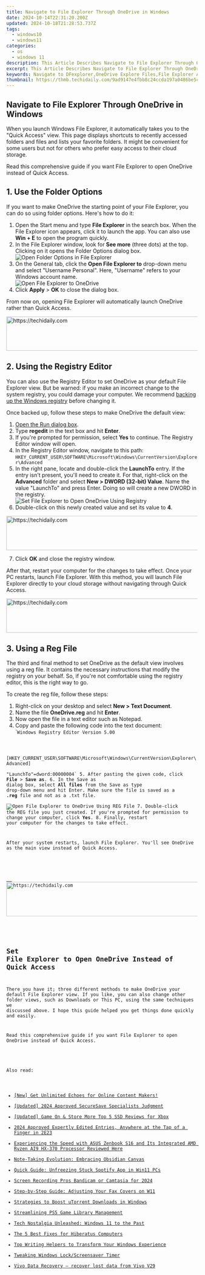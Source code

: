 ```yaml
---
title: Navigate to File Explorer Through OneDrive in Windows
date: 2024-10-14T22:31:20.200Z
updated: 2024-10-18T21:28:53.737Z
tags:
  - windows10
  - windows11
categories:
  - os
  - windows 11
description: This Article Describes Navigate to File Explorer Through OneDrive in Windows
excerpt: This Article Describes Navigate to File Explorer Through OneDrive in Windows
keywords: Navigate to DFexplorer,OneDrive Explore Files,File Explorer Access,Windows OneDrive View,Direct Explorer Opening,Quick OneDrive Explorer,OneDrive Navigate Explorer
thumbnail: https://thmb.techidaily.com/9ad9147e4fbb8c24ccda197a0486be5c1d9c044a46c11534bd2a1352ab33e591.png
---
```


## Navigate to File Explorer Through OneDrive in Windows

 When you launch Windows File Explorer, it automatically takes you to the "Quick Access" view. This page displays shortcuts to recently accessed folders and files and lists your favorite folders. It might be convenient for some users but not for others who prefer easy access to their cloud storage.

 Read this comprehensive guide if you want File Explorer to open OneDrive instead of Quick Access.

## 1\. Use the Folder Options

 If you want to make OneDrive the starting point of your File Explorer, you can do so using folder options. Here's how to do it:

1. Open the Start menu and type **File Explorer** in the search box. When the File Explorer icon appears, click it to launch the app. You can also use **Win + E** to open the program quickly.
2. In the File Explorer window, look for **See more** (three dots) at the top. Clicking on it opens the Folder Options dialog box.  
![Open Folder Options in File Explorer](https://static1.makeuseofimages.com/wordpress/wp-content/uploads/2023/09/open-folder-options-in-file-explorer.jpg)
3. On the General tab, click the **Open File Explorer to** drop-down menu and select "Username Personal". Here, "Username" refers to your Windows account name.  
![Open File Explorer to OneDrive](https://static1.makeuseofimages.com/wordpress/wp-content/uploads/2023/09/open-file-explorer-to-onedrive.jpg)
4. Click **Apply** \> **OK** to close the dialog box.

 From now on, opening File Explorer will automatically launch OneDrive rather than Quick Access.

<!-- affiliate ads begin -->
<a href="https://appsumo.8odi.net/c/5597632/2123729/7443" target="_top" id="2123729">
  <img src="//a.impactradius-go.com/display-ad/7443-2123729" border="0" alt="https://techidaily.com" width="600" height="90"/>
</a>
<img height="0" width="0" src="https://appsumo.8odi.net/i/5597632/2123729/7443" style="position:absolute;visibility:hidden;" border="0" />
<!-- affiliate ads end -->

## 2\. Using the Registry Editor

 You can also use the Registry Editor to set OneDrive as your default File Explorer view. But be warned: if you make an incorrect change to the system registry, you could damage your computer. We recommend [backing up the Windows registry](https://www.makeuseof.com/tag/backup-restore-windows-registry/) before changing it.

 Once backed up, follow these steps to make OneDrive the default view:

1. [Open the Run dialog box](https://www.makeuseof.com/windows-open-run-command-dialog-box/).
2. Type **regedit** in the text box and hit **Enter**.
3. If you're prompted for permission, select **Yes** to continue. The Registry Editor window will open.
4. In the Registry Editor window, navigate to this path:  
`HKEY_CURRENT_USER\SOFTWARE\Microsoft\Windows\CurrentVersion\Explorer\Advanced`
5. In the right pane, locate and double-click the **LaunchTo** entry. If the entry isn't present, you'll need to create it. For that, right-click on the **Advanced** folder and select **New > DWORD (32-bit) Value**. Name the value "LaunchTo" and press Enter. Doing so will create a new DWORD in the registry.  
![Set File Explorer to Open OneDrive Using Registry](https://static1.makeuseofimages.com/wordpress/wp-content/uploads/2023/09/set-file-explorer-to-open-onedrive-using-registry.jpg)
6. Double-click on this newly created value and set its value to **4**.

<!-- affiliate ads begin -->
<a href="https://appsumo.8odi.net/c/5597632/2151894/7443" target="_top" id="2151894">
  <img src="//a.impactradius-go.com/display-ad/7443-2151894" border="0" alt="https://techidaily.com" width="728" height="90"/>
</a>
<img height="0" width="0" src="https://appsumo.8odi.net/i/5597632/2151894/7443" style="position:absolute;visibility:hidden;" border="0" />
<!-- affiliate ads end -->

7. Click **OK** and close the registry window.

 After that, restart your computer for the changes to take effect. Once your PC restarts, launch File Explorer. With this method, you will launch File Explorer directly to your cloud storage without navigating through Quick Access.

<!-- affiliate ads begin -->
<a href="https://appsumo.8odi.net/c/5597632/2105863/7443" target="_top" id="2105863">
  <img src="//a.impactradius-go.com/display-ad/7443-2105863" border="0" alt="https://techidaily.com" width="728" height="90"/>
</a>
<img height="0" width="0" src="https://appsumo.8odi.net/i/5597632/2105863/7443" style="position:absolute;visibility:hidden;" border="0" />
<!-- affiliate ads end -->

## 3\. Using a Reg File

 The third and final method to set OneDrive as the default view involves using a reg file. It contains the necessary instructions that modify the registry on your behalf. So, if you're not comfortable using the registry editor, this is the right way to go.

 To create the reg file, follow these steps:

1. Right-click on your desktop and select **New > Text Document**.
2. Name the file **OneDrive.reg** and hit **Enter**.
3. Now open the file in a text editor such as Notepad.
4. Copy and paste the following code into the text document:  
`<code>Windows Registry Editor Version 5.00  

[HKEY_CURRENT_USER\SOFTWARE\Microsoft\Windows\CurrentVersion\Explorer\Advanced]  
"LaunchTo"=dword:00000004`
5. After pasting the given code, click **File** \> **Save as**.
6. In the Save as dialog box, select **All files** from the Save as type drop-down menu and hit Enter. Make sure the file is saved as a **.reg** file and not as a .txt file.  
![Open File Explorer to OneDrive Using REG File](https://static1.makeuseofimages.com/wordpress/wp-content/uploads/2023/09/open-file-explorer-to-onedrive-using-reg-file.jpg)
7. Double-click the REG file you just created. If you're prompted for permission to change your computer, click **Yes**.
8. Finally, restart your computer for the changes to take effect.

 After your system restarts, launch File Explorer. You'll see OneDrive as the main view instead of Quick Access.

<!-- affiliate ads begin -->
<a href="https://appsumo.8odi.net/c/5597632/2137411/7443" target="_top" id="2137411">
  <img src="//a.impactradius-go.com/display-ad/7443-2137411" border="0" alt="https://techidaily.com" width="600" height="90"/>
</a>
<img height="0" width="0" src="https://appsumo.8odi.net/i/5597632/2137411/7443" style="position:absolute;visibility:hidden;" border="0" />
<!-- affiliate ads end -->

## Set File Explorer to Open OneDrive Instead of Quick Access

 There you have it; three different methods to make OneDrive your default File Explorer view. If you like, you can also change other folder views, such as Downloads or This PC, using the same techniques we discussed above. I hope this guide helped you get things done quickly and easily.

 Read this comprehensive guide if you want File Explorer to open OneDrive instead of Quick Access.

<ins class="adsbygoogle"
      style="display:block"
      data-ad-client="ca-pub-7571918770474297"
      data-ad-slot="8358498916"
      data-ad-format="auto"
      data-full-width-responsive="true"></ins>

<span class="atpl-alsoreadstyle">Also read:</span>
<div><ul>
<li><a href="https://facebook-video-footage.techidaily.com/new-get-unlimited-echoes-for-online-content-makers/"><u>[New] Get Unlimited Echoes for Online Content Makers!</u></a></li>
<li><a href="https://screen-activity-recording.techidaily.com/updated-2024-approved-securesave-specialists-judgment/"><u>[Updated] 2024 Approved SecureSave Specialists Judgment</u></a></li>
<li><a href="https://screen-video-capture.techidaily.com/updated-game-on-and-store-more-top-5-ssd-reviews-for-xbox/"><u>[Updated] Game On & Store More Top 5 SSD Reviews for Xbox</u></a></li>
<li><a href="https://some-techniques.techidaily.com/2024-approved-expertly-edited-entries-anywhere-at-the-tap-of-a-finger-in-2e23/"><u>2024 Approved Expertly Edited Entries, Anywhere at the Tap of a Finger in 2E23</u></a></li>
<li><a href="https://hardware-reviews.techidaily.com/experiencing-the-speed-with-asus-zenbook-s16-and-its-integrated-amd-ryzen-ai9-hx-370-processor-reviewed-here/"><u>Experiencing the Speed with ASUS Zenbook S16 and Its Integrated AMD Ryzen AI9 HX-370 Processor Reviewed Here</u></a></li>
<li><a href="https://windows11.techidaily.com/note-taking-evolution-embracing-obsidian-canvas/"><u>Note-Taking Evolution: Embracing Obsidian Canvas</u></a></li>
<li><a href="https://windows11.techidaily.com/quick-guide-unfreezing-stuck-spotify-app-in-win11-pcs/"><u>Quick Guide: Unfreezing Stuck Spotify App in Win11 PCs</u></a></li>
<li><a href="https://screen-video-capture.techidaily.com/screen-recording-pros-bandicam-or-camtasia-for-2024/"><u>Screen Recording Pros Bandicam or Camtasia for 2024</u></a></li>
<li><a href="https://win11-tips.techidaily.com/step-by-step-guide-adjusting-your-fax-covers-on-w11/"><u>Step-by-Step Guide: Adjusting Your Fax Covers on W11</u></a></li>
<li><a href="https://windows11.techidaily.com/strategies-to-boost-utorrent-downloads-in-windows/"><u>Strategies to Boost uTorrent Downloads in Windows</u></a></li>
<li><a href="https://games-able.techidaily.com/streamlining-ps5-game-library-management/"><u>Streamlining PS5 Game Library Management</u></a></li>
<li><a href="https://windows11.techidaily.com/tech-nostalgia-unleashed-windows-11-to-the-past/"><u>Tech Nostalgia Unleashed: Windows 11 to the Past</u></a></li>
<li><a href="https://windows11.techidaily.com/the-5-best-fixes-for-hiberatus-computers/"><u>The 5 Best Fixes for Hiberatus Computers</u></a></li>
<li><a href="https://windows11.techidaily.com/top-writing-helpers-to-transform-your-windows-experience/"><u>Top Writing Helpers to Transform Your Windows Experience</u></a></li>
<li><a href="https://windows11.techidaily.com/tweaking-windows-lockscreensaver-timer/"><u>Tweaking Windows Lock/Screensaver Timer</u></a></li>
<li><a href="https://techidaily.com/vivo-data-recovery-recover-lost-data-from-vivo-v29-by-fonelab-android-recover-data/"><u>Vivo Data Recovery – recover lost data from Vivo V29</u></a></li>
</ul></div>

